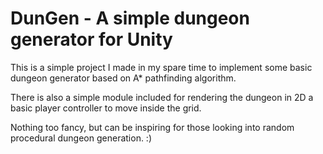 # DunGen - A simple dungeon generator for Unity

This is a simple project I made in my spare time to implement some basic dungeon generator based on A* pathfinding algorithm.

There is also a simple module included for rendering the dungeon in 2D a basic player controller to move inside the grid.

Nothing too fancy, but can be inspiring for those looking into random procedural dungeon generation. :)